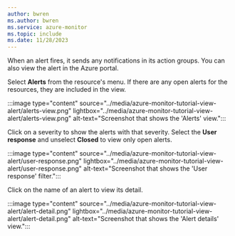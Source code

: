 ```yaml
---
author: bwren
ms.author: bwren
ms.service: azure-monitor
ms.topic: include
ms.date: 11/28/2023
---
```


When an alert fires, it sends any notifications in its action groups. You can also view the alert in the Azure portal. 

Select **Alerts** from the resource's menu. If there are any open alerts for the resources, they are included in the view.

:::image type="content" source="../media/azure-monitor-tutorial-view-alert/alerts-view.png" lightbox="../media/azure-monitor-tutorial-view-alert/alerts-view.png" alt-text="Screenshot that shows the 'Alerts' view.":::

Click on a severity to show the alerts with that severity. Select the **User response** and unselect **Closed** to view only open alerts.

:::image type="content" source="../media/azure-monitor-tutorial-view-alert/user-response.png" lightbox="../media/azure-monitor-tutorial-view-alert/user-response.png" alt-text="Screenshot that shows the 'User response' filter.":::

Click on the name of an alert to view its detail.

:::image type="content" source="../media/azure-monitor-tutorial-view-alert/alert-detail.png" lightbox="../media/azure-monitor-tutorial-view-alert/alert-detail.png" alt-text="Screenshot that shows the 'Alert details' view.":::
